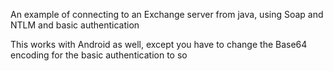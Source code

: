 An example of connecting to an Exchange server from java, using Soap and NTLM and basic authentication

This works with Android as well, except you have to change the Base64 encoding for the basic authentication to so

